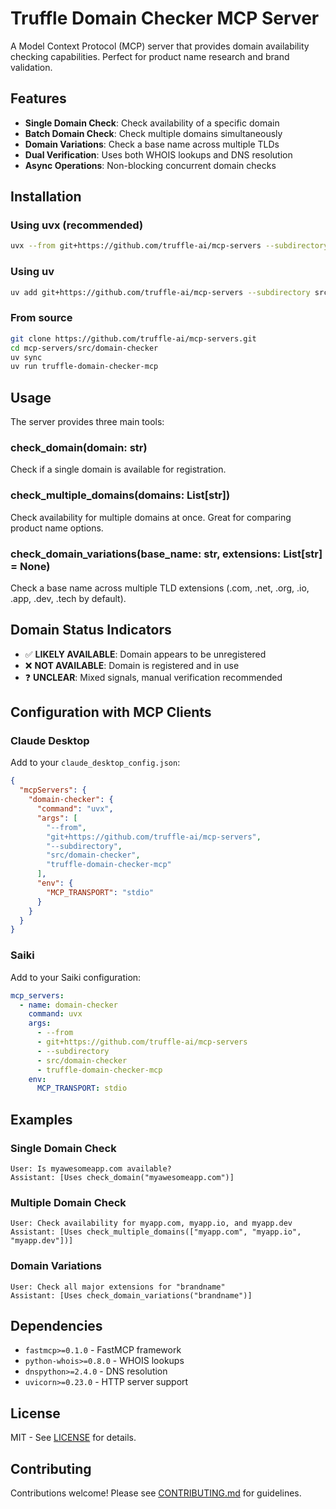 # Truffle Domain Checker MCP Server

A Model Context Protocol (MCP) server that provides domain availability checking capabilities. Perfect for product name research and brand validation.

## Features

- **Single Domain Check**: Check availability of a specific domain
- **Batch Domain Check**: Check multiple domains simultaneously  
- **Domain Variations**: Check a base name across multiple TLDs
- **Dual Verification**: Uses both WHOIS lookups and DNS resolution
- **Async Operations**: Non-blocking concurrent domain checks

## Installation

### Using uvx (recommended)

```bash
uvx --from git+https://github.com/truffle-ai/mcp-servers --subdirectory src/domain-checker truffle-domain-checker-mcp
```

### Using uv

```bash
uv add git+https://github.com/truffle-ai/mcp-servers --subdirectory src/domain-checker
```

### From source

```bash
git clone https://github.com/truffle-ai/mcp-servers.git
cd mcp-servers/src/domain-checker
uv sync
uv run truffle-domain-checker-mcp
```

## Usage

The server provides three main tools:

### check_domain(domain: str)
Check if a single domain is available for registration.

### check_multiple_domains(domains: List[str])
Check availability for multiple domains at once. Great for comparing product name options.

### check_domain_variations(base_name: str, extensions: List[str] = None)
Check a base name across multiple TLD extensions (.com, .net, .org, .io, .app, .dev, .tech by default).

## Domain Status Indicators

- ✅ **LIKELY AVAILABLE**: Domain appears to be unregistered
- ❌ **NOT AVAILABLE**: Domain is registered and in use
- ❓ **UNCLEAR**: Mixed signals, manual verification recommended

## Configuration with MCP Clients

### Claude Desktop

Add to your `claude_desktop_config.json`:

```json
{
  "mcpServers": {
    "domain-checker": {
      "command": "uvx",
      "args": [
        "--from",
        "git+https://github.com/truffle-ai/mcp-servers",
        "--subdirectory",
        "src/domain-checker", 
        "truffle-domain-checker-mcp"
      ],
      "env": {
        "MCP_TRANSPORT": "stdio"
      }
    }
  }
}
```

### Saiki

Add to your Saiki configuration:

```yaml
mcp_servers:
  - name: domain-checker
    command: uvx
    args:
      - --from
      - git+https://github.com/truffle-ai/mcp-servers
      - --subdirectory
      - src/domain-checker
      - truffle-domain-checker-mcp
    env:
      MCP_TRANSPORT: stdio
```

## Examples

### Single Domain Check
```
User: Is myawesomeapp.com available?
Assistant: [Uses check_domain("myawesomeapp.com")]
```

### Multiple Domain Check  
```
User: Check availability for myapp.com, myapp.io, and myapp.dev
Assistant: [Uses check_multiple_domains(["myapp.com", "myapp.io", "myapp.dev"])]
```

### Domain Variations
```
User: Check all major extensions for "brandname"
Assistant: [Uses check_domain_variations("brandname")]
```

## Dependencies

- `fastmcp>=0.1.0` - FastMCP framework
- `python-whois>=0.8.0` - WHOIS lookups
- `dnspython>=2.4.0` - DNS resolution
- `uvicorn>=0.23.0` - HTTP server support

## License

MIT - See [LICENSE](../../LICENSE) for details.

## Contributing

Contributions welcome! Please see [CONTRIBUTING.md](../../CONTRIBUTING.md) for guidelines.